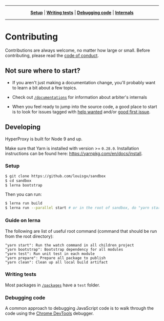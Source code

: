 ----

<p align="center" class="toc">
   <strong><a href="#setup">Setup</a></strong>
   |
   <strong><a href="#writing-tests">Writing tests</a></strong>
   |
   <strong><a href="#debugging-code">Debugging code</a></strong>
   |
   <strong><a href="#internals">Internals</a></strong>
</p>

----


# Contributing

Contributions are always welcome, no matter how large or small. Before
contributing, please read the
[code of conduct](https://github.com/louisgv/sandbox/blob/master/documentation/CODE_OF_CONDUCT.md).

## Not sure where to start?

- If you aren't just making a documentation change, you'll probably want to learn a bit about a few topics.

- Check out [`/documentations`](https://github.com/louisgv/sandbox/tree/master/documentations) for information about arbiter's internals

- When you feel ready to jump into the source code, a good place to start is to look for issues tagged with [help wanted](https://github.com/louisgv/sandbox/labels/help%20wanted) and/or [good first issue](https://github.com/louisgv/sandbox/labels/good%20first%20issue).

## Developing

HyperProxy is built for Node 9 and up.

Make sure that Yarn is installed with version >= `0.28.0`.
Installation instructions can be found here: https://yarnpkg.com/en/docs/install.

### Setup

```sh
$ git clone https://github.com/louisgv/sandbox
$ cd sandbox
$ lerna bootstrap
```

Then you can run:

```sh
$ lerna run build
$ lerna run --parallel start # or in the root of sandbox, do "yarn start"
```

### Guide on lerna

The following are list of useful root command (command that should be run from the root directory):

```
"yarn start": Run the watch command in all children project
"yarn bootstrap": Bootstrap dependency for all modules
"yarn test": Run unit test in each module
"yarn prepare": Prepare all package to publish
"yarn clean": Clean up all local build artifact
```

### Writing tests

Most packages in [`/packages`](https://github.com/louisgv/sandbox/tree/master/packages) have a `test` folder.

### Debugging code

A common approach to debugging JavaScript code is to walk through the code using the [Chrome DevTools](https://developers.google.com/web/tools/chrome-devtools/) debugger.
